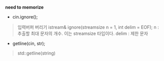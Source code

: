 **need to memorize**

- cin.ignore();
> 입력버퍼 버리기
> istream& ignore(streamsize n = 1, int delim = EOF);
> n : 추출할 최대 문자의 개수. 이는 streamsize 타입이다.
> delim : 제한 문자

- getline(cin, str);
> std::getline(string) 
